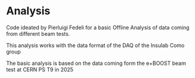 # Analysis

Code ideated by Pierluigi Fedeli for a basic Offline Analysis of data coming from different beam tests.

This analysis works with the data format of the DAQ of the Insulab Como group

The basic analysis is based on the data coming form the e+BOOST beam test at CERN PS T9 in 2025
